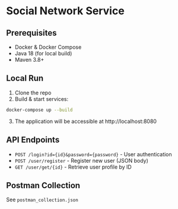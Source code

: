 # Social Network Service

## Prerequisites

- Docker & Docker Compose
- Java 18 (for local build)
- Maven 3.8+

## Local Run

1. Clone the repo
2. Build & start services:
```bash
docker-compose up --build
```
3. The application will be accessible at http://localhost:8080

## API Endpoints

- `POST /login?id={id}&password={password}` - User authentication
- `POST /user/register` - Register new user (JSON body)
- `GET /user/get/{id}` - Retrieve user profile by ID

## Postman Collection

See `postman_collection.json`
